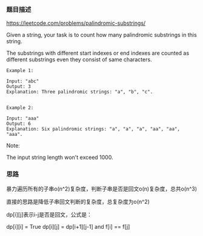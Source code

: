 ### 题目描述

https://leetcode.com/problems/palindromic-substrings/

Given a string, your task is to count how many palindromic substrings in this string.

The substrings with different start indexes or end indexes are counted as different substrings even they consist of same characters.

```
Example 1:

Input: "abc"
Output: 3
Explanation: Three palindromic strings: "a", "b", "c".
 

Example 2:

Input: "aaa"
Output: 6
Explanation: Six palindromic strings: "a", "a", "a", "aa", "aa", "aaa".
```

Note:

The input string length won't exceed 1000.

### 思路

暴力遍历所有的子串o(n^2)复杂度，判断子串是否是回文o(n)复杂度，总共o(n^3)

直接的思路是降低子串回文判断的复杂度，总复杂度为o(n^2)

dp[i][j]表示i-j是否是回文，公式是：

dp[i][i] = True
dp[i][j] = dp[i+1][j-1] and f[i] == f[j]
